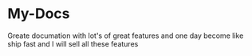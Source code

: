 # My-Docs

Greate documation with lot's of great features and one day become like ship fast and I will sell all these features
